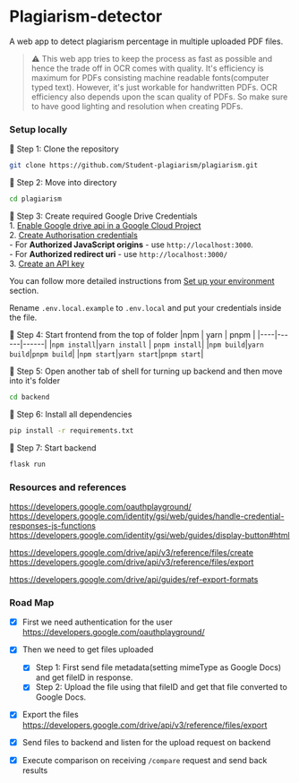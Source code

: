 # Plagiarism-detector
A web app to detect plagiarism percentage in multiple uploaded PDF files.
> ⚠️ This web app tries to keep the process as fast as possible and hence the trade off in OCR comes with quality. It's efficiency is maximum for PDFs consisting machine readable fonts(computer typed text). However, it's just workable for handwritten PDFs. OCR efficiency also depends upon the scan quality of PDFs. So make sure to have good lighting and resolution when creating PDFs.

### Setup locally
🚩 Step 1: Clone the repository
```bash
git clone https://github.com/Student-plagiarism/plagiarism.git
```
🚩 Step 2: Move into directory
```bash
cd plagiarism
```
🚩 Step 3: Create required Google Drive Credentials  
    1. [Enable Google drive api in a Google Cloud Project](https://console.cloud.google.com/flows/enableapi?apiid=drive.googleapis.com)  
    2. [Create Authorisation credentials](https://console.cloud.google.com/apis/credentials)  
        - For **Authorized JavaScript origins** - use `http://localhost:3000`.  
        - For **Authorized redirect uri** - use `http://localhost:3000/`  
    3. [Create an API key](https://console.cloud.google.com/apis/credentials)  

You can follow more detailed instructions from [Set up your environment](https://developers.google.com/drive/api/quickstart/js#set_up_your_environment) section.

Rename `.env.local.example` to `.env.local` and put your credentials inside the file.

🚩 Step 4: Start frontend from the top of folder
|npm | yarn | pnpm |
|----|------|------|
|`npm install`|`yarn install` | `pnpm install`|
|`npm build`|`yarn build`|`pnpm build`|
|`npm start`|`yarn start`|`pnpm start`|

🚩 Step 5: Open another tab of shell for turning up backend and then move into it's folder
```bash
cd backend
```

🚩 Step 6: Install all dependencies
```bash
pip install -r requirements.txt
```

🚩 Step 7: Start backend
```bash
flask run
```

### Resources and references
https://developers.google.com/oauthplayground/  
https://developers.google.com/identity/gsi/web/guides/handle-credential-responses-js-functions  
https://developers.google.com/identity/gsi/web/guides/display-button#html  

https://developers.google.com/drive/api/v3/reference/files/create  
https://developers.google.com/drive/api/v3/reference/files/export  

https://developers.google.com/drive/api/guides/ref-export-formats  

### Road Map
- [x] First we need authentication for the user
https://developers.google.com/oauthplayground/

 - [x] Then we need to get files uploaded  
    - [x] Step 1: First send file metadata(setting mimeType as Google Docs) and get fileID in response.  
    - [x] Step 2: Upload the file using that fileID and get that file converted to Google Docs.

- [x] Export the files
https://developers.google.com/drive/api/v3/reference/files/export

- [x] Send files to backend and listen for the upload request on backend
- [x] Execute comparison on receiving `/compare` request and send back results  